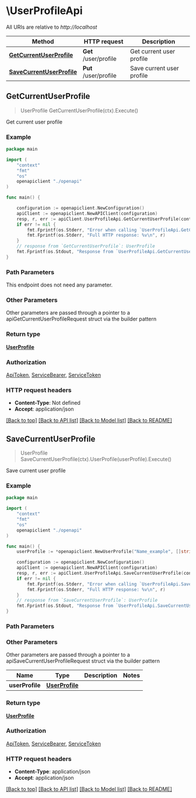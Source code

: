 # \UserProfileApi

All URIs are relative to *http://localhost*

Method | HTTP request | Description
------------- | ------------- | -------------
[**GetCurrentUserProfile**](UserProfileApi.md#GetCurrentUserProfile) | **Get** /user/profile | Get current user profile
[**SaveCurrentUserProfile**](UserProfileApi.md#SaveCurrentUserProfile) | **Put** /user/profile | Save current user profile



## GetCurrentUserProfile

> UserProfile GetCurrentUserProfile(ctx).Execute()

Get current user profile



### Example

```go
package main

import (
    "context"
    "fmt"
    "os"
    openapiclient "./openapi"
)

func main() {

    configuration := openapiclient.NewConfiguration()
    apiClient := openapiclient.NewAPIClient(configuration)
    resp, r, err := apiClient.UserProfileApi.GetCurrentUserProfile(context.Background()).Execute()
    if err != nil {
        fmt.Fprintf(os.Stderr, "Error when calling `UserProfileApi.GetCurrentUserProfile``: %v\n", err)
        fmt.Fprintf(os.Stderr, "Full HTTP response: %v\n", r)
    }
    // response from `GetCurrentUserProfile`: UserProfile
    fmt.Fprintf(os.Stdout, "Response from `UserProfileApi.GetCurrentUserProfile`: %v\n", resp)
}
```

### Path Parameters

This endpoint does not need any parameter.

### Other Parameters

Other parameters are passed through a pointer to a apiGetCurrentUserProfileRequest struct via the builder pattern


### Return type

[**UserProfile**](UserProfile.md)

### Authorization

[ApiToken](../README.md#ApiToken), [ServiceBearer](../README.md#ServiceBearer), [ServiceToken](../README.md#ServiceToken)

### HTTP request headers

- **Content-Type**: Not defined
- **Accept**: application/json

[[Back to top]](#) [[Back to API list]](../README.md#documentation-for-api-endpoints)
[[Back to Model list]](../README.md#documentation-for-models)
[[Back to README]](../README.md)


## SaveCurrentUserProfile

> UserProfile SaveCurrentUserProfile(ctx).UserProfile(userProfile).Execute()

Save current user profile



### Example

```go
package main

import (
    "context"
    "fmt"
    "os"
    openapiclient "./openapi"
)

func main() {
    userProfile := *openapiclient.NewUserProfile("Name_example", []string{"SystemNotificationsRead_example"}, false, false, false) // UserProfile | 

    configuration := openapiclient.NewConfiguration()
    apiClient := openapiclient.NewAPIClient(configuration)
    resp, r, err := apiClient.UserProfileApi.SaveCurrentUserProfile(context.Background()).UserProfile(userProfile).Execute()
    if err != nil {
        fmt.Fprintf(os.Stderr, "Error when calling `UserProfileApi.SaveCurrentUserProfile``: %v\n", err)
        fmt.Fprintf(os.Stderr, "Full HTTP response: %v\n", r)
    }
    // response from `SaveCurrentUserProfile`: UserProfile
    fmt.Fprintf(os.Stdout, "Response from `UserProfileApi.SaveCurrentUserProfile`: %v\n", resp)
}
```

### Path Parameters



### Other Parameters

Other parameters are passed through a pointer to a apiSaveCurrentUserProfileRequest struct via the builder pattern


Name | Type | Description  | Notes
------------- | ------------- | ------------- | -------------
 **userProfile** | [**UserProfile**](UserProfile.md) |  | 

### Return type

[**UserProfile**](UserProfile.md)

### Authorization

[ApiToken](../README.md#ApiToken), [ServiceBearer](../README.md#ServiceBearer), [ServiceToken](../README.md#ServiceToken)

### HTTP request headers

- **Content-Type**: application/json
- **Accept**: application/json

[[Back to top]](#) [[Back to API list]](../README.md#documentation-for-api-endpoints)
[[Back to Model list]](../README.md#documentation-for-models)
[[Back to README]](../README.md)

